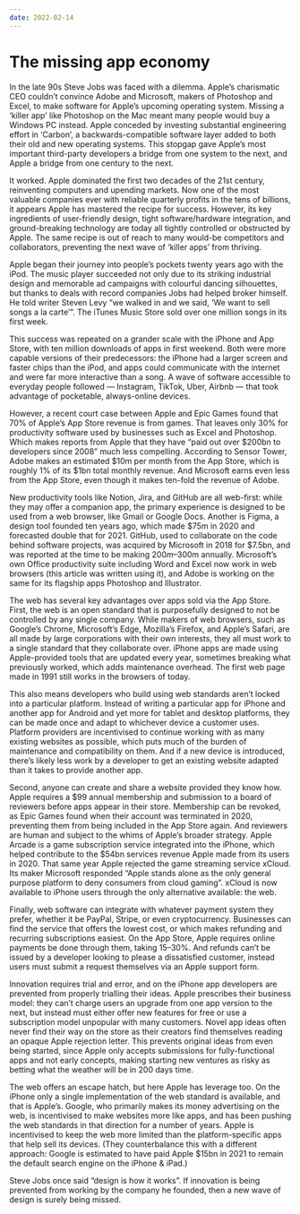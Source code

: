 ```yaml
---
date: 2022-02-14
---
```


# The missing app economy

In the late 90s Steve Jobs was faced with a dilemma. Apple’s charismatic CEO couldn’t convince Adobe and Microsoft, makers of Photoshop and Excel, to make software for Apple’s upcoming operating system. Missing a ‘killer app’ like Photoshop on the Mac meant many people would buy a Windows PC instead. Apple conceded by investing substantial engineering effort in ‘Carbon’, a backwards-compatible software layer added to both their old and new operating systems. This stopgap gave Apple’s most important third-party developers a bridge from one system to the next, and Apple a bridge from one century to the next. 

It worked. Apple dominated the first two decades of the 21st century, reinventing computers and upending markets. Now one of the most valuable companies ever with reliable quarterly profits in the tens of billions, it appears Apple has mastered the recipe for success. However, its key ingredients of user-friendly design, tight software/hardware integration, and ground-breaking technology are today all tightly controlled or obstructed by Apple. The same recipe is out of reach to many would-be competitors and collaborators, preventing the next wave of ‘killer apps’ from thriving. 

Apple began their journey into people’s pockets twenty years ago with the iPod. The music player succeeded not only due to its striking industrial design and memorable ad campaigns with colourful dancing silhouettes, but thanks to deals with record companies Jobs had helped broker himself. He told writer Steven Levy “we walked in and we said, ‘We want to sell songs a la carte’”. The iTunes Music Store sold over one million songs in its first week. 

This success was repeated on a grander scale with the iPhone and App Store, with ten million downloads of apps in first weekend. Both were more capable versions of their predecessors: the iPhone had a larger screen and faster chips than the iPod, and apps could communicate with the internet and were far more interactive than a song. A wave of software accessible to everyday people followed — Instagram, TikTok, Uber, Airbnb — that took advantage of pocketable, always-online devices.


However, a recent court case between Apple and Epic Games found that 70% of Apple’s App Store revenue is from games. That leaves only 30% for productivity software used by businesses such as Excel and Photoshop.  Which makes reports from Apple that they have “paid out over $200bn to developers since 2008” much less compelling. According to Sensor Tower, Adobe makes an estimated $10m per month from the App Store, which is roughly 1% of its $1bn total monthly revenue.  And Microsoft earns even less from the App Store, even though it makes ten-fold the revenue of Adobe. 

New productivity tools like Notion, Jira, and GitHub are all web-first: while they may offer a companion app, the primary experience is designed to be used from a web browser, like Gmail or Google Docs. Another is Figma, a design tool founded ten years ago, which made $75m in 2020 and forecasted double that for 2021. GitHub, used to collaborate on the code behind software projects, was acquired by Microsoft in 2018 for $7.5bn, and was reported at the time to be making $200m–$300m annually. Microsoft’s own Office productivity suite including Word and Excel now work in web browsers (this article was written using it), and Adobe is working on the same for its flagship apps Photoshop and Illustrator. 

The web has several key advantages over apps sold via the App Store. First, the web is an open standard that is purposefully designed to not be controlled by any single company. While makers of web browsers, such as Google’s Chrome, Microsoft’s Edge, Mozilla’s Firefox, and Apple’s Safari, are all made by large corporations with their own interests, they all must work to a single standard that they collaborate over. iPhone apps are made using Apple-provided tools that are updated every year, sometimes breaking what previously worked, which adds maintenance overhead. The first web page made in 1991 still works in the browsers of today. 

This also means developers who build using web standards aren’t locked into a particular platform. Instead of writing a particular app for iPhone and another app for Android and yet more for tablet and desktop platforms, they can be made once and adapt to whichever device a customer uses. Platform providers are incentivised to continue working with as many existing websites as possible, which puts much of the burden of maintenance and compatibility on them. And if a new device is introduced, there’s likely less work by a developer to get an existing website adapted than it takes to provide another app. 

Second, anyone can create and share a website provided they know how. Apple requires a $99 annual membership and submission to a board of reviewers before apps appear in their store. Membership can be revoked, as Epic Games found when their account was terminated in 2020, preventing them from being included in the App Store again. And reviewers are human and subject to the whims of Apple’s broader strategy. Apple Arcade is a game subscription service integrated into the iPhone, which helped contribute to the $54bn services revenue Apple made from its users in 2020. That same year Apple rejected the game streaming service xCloud. Its maker Microsoft responded “Apple stands alone as the only general purpose platform to deny consumers from cloud gaming”. xCloud is now available to iPhone users through the only alternative available: the web. 

Finally, web software can integrate with whatever payment system they prefer, whether it be PayPal, Stripe, or even cryptocurrency. Businesses can find the service that offers the lowest cost, or which makes refunding and recurring subscriptions easiest. On the App Store, Apple requires online payments be done through them, taking 15–30%. And refunds can’t be issued by a developer looking to please a dissatisfied customer, instead users must submit a request themselves via an Apple support form. 

Innovation requires trial and error, and on the iPhone app developers are prevented from properly trialling their ideas. Apple prescribes their business model: they can’t charge users an upgrade from one app version to the next, but instead must either offer new features for free or use a subscription model unpopular with many customers. Novel app ideas often never find their way on the store as their creators find themselves reading an opaque Apple rejection letter. This prevents original ideas from even being started, since Apple only accepts submissions for fully-functional apps and not early concepts, making starting new ventures as risky as betting what the weather will be in 200 days time. 

The web offers an escape hatch, but here Apple has leverage too. On the iPhone only a single implementation of the web standard is available, and that is Apple’s. Google, who primarily makes its money advertising on the web, is incentivised to make websites more like apps, and has been pushing the web standards in that direction for a number of years. Apple is incentivised to keep the web more limited than the platform-specific apps that help sell its devices. (They counterbalance this with a different approach: Google is estimated to have paid Apple $15bn in 2021 to remain the default search engine on the iPhone & iPad.) 

Steve Jobs once said “design is how it works”. If innovation is being prevented from working by the company he founded, then a new wave of design is surely being missed. 
